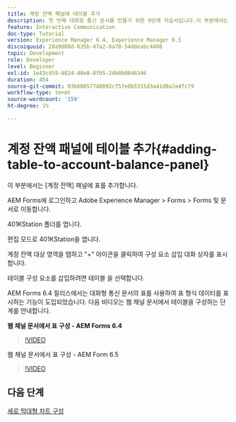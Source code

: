 ```yaml
---
title: 계정 잔액 패널에 테이블 추가
description: 첫 번째 대화형 통신 문서를 만들기 위한 9단계 자습서입니다.이 부분에서는 [계정 잔액] 패널에 표를 추가합니다.
feature: Interactive Communication
doc-type: Tutorial
version: Experience Manager 6.4, Experience Manager 6.5
discoiquuid: 28a9d88d-635b-47a2-8a78-54ddeabc4406
topic: Development
role: Developer
level: Beginner
exl-id: 1e43c459-8824-40e8-8f05-24b8b0646346
duration: 454
source-git-commit: 03b68057748892c757e0b5315d3a41d0a2e4fc79
workflow-type: tm+mt
source-wordcount: '159'
ht-degree: 1%

---
```


# 계정 잔액 패널에 테이블 추가{#adding-table-to-account-balance-panel}

이 부분에서는 [계정 잔액] 패널에 표를 추가합니다.

AEM Forms에 로그인하고 Adobe Experience Manager > Forms > Forms 및 문서로 이동합니다.

401KStation 폴더를 엽니다.

편집 모드로 401KStation을 엽니다.

계정 잔액 대상 영역을 탭하고 &quot;+&quot; 아이콘을 클릭하여 구성 요소 삽입 대화 상자를 표시합니다.

테이블 구성 요소를 삽입하려면 테이블 을 선택합니다.

AEM Forms 6.4 릴리스에서는 대화형 통신 문서의 표를 사용하여 표 형식 데이터를 표시하는 기능이 도입되었습니다. 다음 비디오는 웹 채널 문서에서 테이블을 구성하는 단계를 안내합니다.

**웹 채널 문서에서 표 구성 - AEM Forms 6.4**

>[!VIDEO](https://video.tv.adobe.com/v/22360?quality=12&learn=on)

웹 채널 문서에서 표 구성 - AEM Form 6.5

>[!VIDEO](https://video.tv.adobe.com/v/27847?quality=12&learn=on)

## 다음 단계

[세로 막대형 차트 구성](./partten.md)
